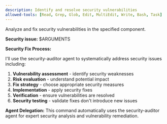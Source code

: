 ```yaml
---
description: Identify and resolve security vulnerabilities
allowed-tools: [Read, Grep, Glob, Edit, MultiEdit, Write, Bash, Task]
---
```


Analyze and fix security vulnerabilities in the specified component.

**Security issue:** $ARGUMENTS

**Security Fix Process:**

I'll use the security-auditor agent to systematically address security issues including:

1. **Vulnerability assessment** - identify security weaknesses
2. **Risk evaluation** - understand potential impact
3. **Fix strategy** - choose appropriate security measures
4. **Implementation** - apply security fixes
5. **Verification** - ensure vulnerabilities are resolved
6. **Security testing** - validate fixes don't introduce new issues

**Agent Delegation:**
This command automatically uses the security-auditor agent for expert security analysis and vulnerability remediation.